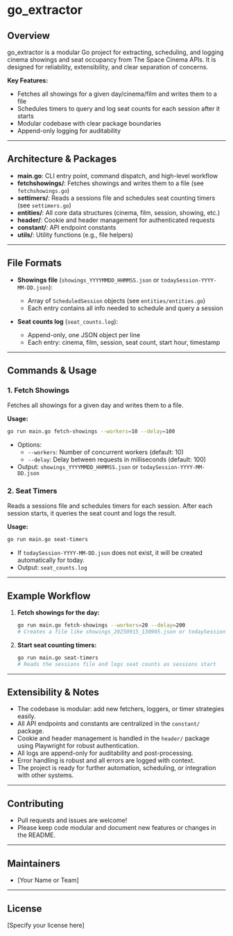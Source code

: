 # go_extractor

## Overview

go_extractor is a modular Go project for extracting, scheduling, and logging cinema showings and seat occupancy from The Space Cinema APIs. It is designed for reliability, extensibility, and clear separation of concerns.

**Key Features:**
- Fetches all showings for a given day/cinema/film and writes them to a file
- Schedules timers to query and log seat counts for each session after it starts
- Modular codebase with clear package boundaries
- Append-only logging for auditability

---

## Architecture & Packages

- **main.go**: CLI entry point, command dispatch, and high-level workflow
- **fetchshowings/**: Fetches showings and writes them to a file (see `fetchshowings.go`)
- **settimers/**: Reads a sessions file and schedules seat counting timers (see `settimers.go`)
- **entities/**: All core data structures (cinema, film, session, showing, etc.)
- **header/**: Cookie and header management for authenticated requests
- **constant/**: API endpoint constants
- **utils/**: Utility functions (e.g., file helpers)

---

## File Formats

- **Showings file** (`showings_YYYYMMDD_HHMMSS.json` or `todaySession-YYYY-MM-DD.json`):
  - Array of `ScheduledSession` objects (see `entities/entities.go`)
  - Each entry contains all info needed to schedule and query a session

- **Seat counts log** (`seat_counts.log`):
  - Append-only, one JSON object per line
  - Each entry: cinema, film, session, seat count, start hour, timestamp

---

## Commands & Usage

### 1. Fetch Showings
Fetches all showings for a given day and writes them to a file.

**Usage:**
```sh
go run main.go fetch-showings --workers=10 --delay=100
```
- Options:
  - `--workers`: Number of concurrent workers (default: 10)
  - `--delay`: Delay between requests in milliseconds (default: 100)
- Output: `showings_YYYYMMDD_HHMMSS.json` or `todaySession-YYYY-MM-DD.json`

### 2. Seat Timers
Reads a sessions file and schedules timers for each session. After each session starts, it queries the seat count and logs the result.

**Usage:**
```sh
go run main.go seat-timers
```
- If `todaySession-YYYY-MM-DD.json` does not exist, it will be created automatically for today.
- Output: `seat_counts.log`

---

## Example Workflow

1. **Fetch showings for the day:**
   ```sh
   go run main.go fetch-showings --workers=20 --delay=200
   # Creates a file like showings_20250915_130905.json or todaySession-2025-09-15.json
   ```

2. **Start seat counting timers:**
   ```sh
   go run main.go seat-timers
   # Reads the sessions file and logs seat counts as sessions start
   ```

---

## Extensibility & Notes
- The codebase is modular: add new fetchers, loggers, or timer strategies easily.
- All API endpoints and constants are centralized in the `constant/` package.
- Cookie and header management is handled in the `header/` package using Playwright for robust authentication.
- All logs are append-only for auditability and post-processing.
- Error handling is robust and all errors are logged with context.
- The project is ready for further automation, scheduling, or integration with other systems.

---

## Contributing
- Pull requests and issues are welcome!
- Please keep code modular and document new features or changes in the README.

---

## Maintainers
- [Your Name or Team]

---

## License
[Specify your license here]
